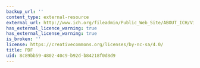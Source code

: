 ```yaml
---
backup_url: ''
content_type: external-resource
external_url: http://www.ich.org/fileadmin/Public_Web_Site/ABOUT_ICH/Vision/The_Future_of_ICH_-_Revised_2000.pdf
has_external_licence_warning: true
has_external_license_warning: true
is_broken: ''
license: https://creativecommons.org/licenses/by-nc-sa/4.0/
title: PDF
uid: 8c89bb59-4802-40c9-b92d-b84218f0d8d9
---
```

